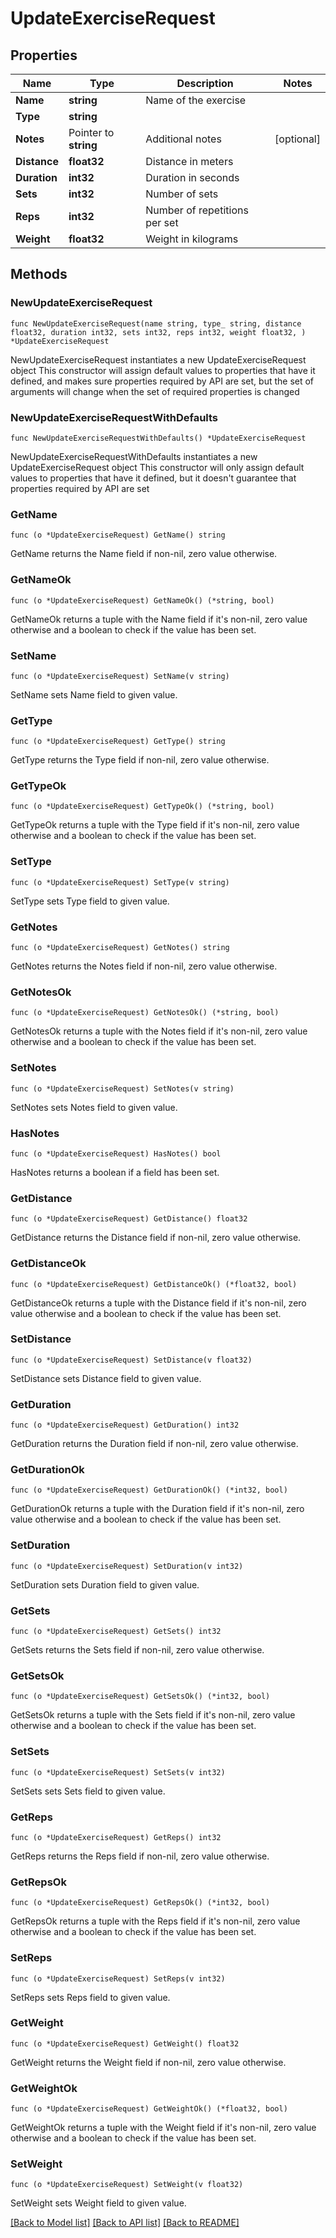 # UpdateExerciseRequest

## Properties

Name | Type | Description | Notes
------------ | ------------- | ------------- | -------------
**Name** | **string** | Name of the exercise | 
**Type** | **string** |  | 
**Notes** | Pointer to **string** | Additional notes | [optional] 
**Distance** | **float32** | Distance in meters | 
**Duration** | **int32** | Duration in seconds | 
**Sets** | **int32** | Number of sets | 
**Reps** | **int32** | Number of repetitions per set | 
**Weight** | **float32** | Weight in kilograms | 

## Methods

### NewUpdateExerciseRequest

`func NewUpdateExerciseRequest(name string, type_ string, distance float32, duration int32, sets int32, reps int32, weight float32, ) *UpdateExerciseRequest`

NewUpdateExerciseRequest instantiates a new UpdateExerciseRequest object
This constructor will assign default values to properties that have it defined,
and makes sure properties required by API are set, but the set of arguments
will change when the set of required properties is changed

### NewUpdateExerciseRequestWithDefaults

`func NewUpdateExerciseRequestWithDefaults() *UpdateExerciseRequest`

NewUpdateExerciseRequestWithDefaults instantiates a new UpdateExerciseRequest object
This constructor will only assign default values to properties that have it defined,
but it doesn't guarantee that properties required by API are set

### GetName

`func (o *UpdateExerciseRequest) GetName() string`

GetName returns the Name field if non-nil, zero value otherwise.

### GetNameOk

`func (o *UpdateExerciseRequest) GetNameOk() (*string, bool)`

GetNameOk returns a tuple with the Name field if it's non-nil, zero value otherwise
and a boolean to check if the value has been set.

### SetName

`func (o *UpdateExerciseRequest) SetName(v string)`

SetName sets Name field to given value.


### GetType

`func (o *UpdateExerciseRequest) GetType() string`

GetType returns the Type field if non-nil, zero value otherwise.

### GetTypeOk

`func (o *UpdateExerciseRequest) GetTypeOk() (*string, bool)`

GetTypeOk returns a tuple with the Type field if it's non-nil, zero value otherwise
and a boolean to check if the value has been set.

### SetType

`func (o *UpdateExerciseRequest) SetType(v string)`

SetType sets Type field to given value.


### GetNotes

`func (o *UpdateExerciseRequest) GetNotes() string`

GetNotes returns the Notes field if non-nil, zero value otherwise.

### GetNotesOk

`func (o *UpdateExerciseRequest) GetNotesOk() (*string, bool)`

GetNotesOk returns a tuple with the Notes field if it's non-nil, zero value otherwise
and a boolean to check if the value has been set.

### SetNotes

`func (o *UpdateExerciseRequest) SetNotes(v string)`

SetNotes sets Notes field to given value.

### HasNotes

`func (o *UpdateExerciseRequest) HasNotes() bool`

HasNotes returns a boolean if a field has been set.

### GetDistance

`func (o *UpdateExerciseRequest) GetDistance() float32`

GetDistance returns the Distance field if non-nil, zero value otherwise.

### GetDistanceOk

`func (o *UpdateExerciseRequest) GetDistanceOk() (*float32, bool)`

GetDistanceOk returns a tuple with the Distance field if it's non-nil, zero value otherwise
and a boolean to check if the value has been set.

### SetDistance

`func (o *UpdateExerciseRequest) SetDistance(v float32)`

SetDistance sets Distance field to given value.


### GetDuration

`func (o *UpdateExerciseRequest) GetDuration() int32`

GetDuration returns the Duration field if non-nil, zero value otherwise.

### GetDurationOk

`func (o *UpdateExerciseRequest) GetDurationOk() (*int32, bool)`

GetDurationOk returns a tuple with the Duration field if it's non-nil, zero value otherwise
and a boolean to check if the value has been set.

### SetDuration

`func (o *UpdateExerciseRequest) SetDuration(v int32)`

SetDuration sets Duration field to given value.


### GetSets

`func (o *UpdateExerciseRequest) GetSets() int32`

GetSets returns the Sets field if non-nil, zero value otherwise.

### GetSetsOk

`func (o *UpdateExerciseRequest) GetSetsOk() (*int32, bool)`

GetSetsOk returns a tuple with the Sets field if it's non-nil, zero value otherwise
and a boolean to check if the value has been set.

### SetSets

`func (o *UpdateExerciseRequest) SetSets(v int32)`

SetSets sets Sets field to given value.


### GetReps

`func (o *UpdateExerciseRequest) GetReps() int32`

GetReps returns the Reps field if non-nil, zero value otherwise.

### GetRepsOk

`func (o *UpdateExerciseRequest) GetRepsOk() (*int32, bool)`

GetRepsOk returns a tuple with the Reps field if it's non-nil, zero value otherwise
and a boolean to check if the value has been set.

### SetReps

`func (o *UpdateExerciseRequest) SetReps(v int32)`

SetReps sets Reps field to given value.


### GetWeight

`func (o *UpdateExerciseRequest) GetWeight() float32`

GetWeight returns the Weight field if non-nil, zero value otherwise.

### GetWeightOk

`func (o *UpdateExerciseRequest) GetWeightOk() (*float32, bool)`

GetWeightOk returns a tuple with the Weight field if it's non-nil, zero value otherwise
and a boolean to check if the value has been set.

### SetWeight

`func (o *UpdateExerciseRequest) SetWeight(v float32)`

SetWeight sets Weight field to given value.



[[Back to Model list]](../README.md#documentation-for-models) [[Back to API list]](../README.md#documentation-for-api-endpoints) [[Back to README]](../README.md)


